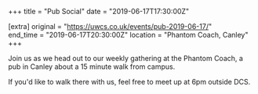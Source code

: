 +++
title = "Pub Social"
date = "2019-06-17T17:30:00Z"

[extra]
original = "https://uwcs.co.uk/events/pub-2019-06-17/"    
end_time = "2019-06-17T20:30:00Z"
location = "Phantom Coach, Canley"
+++

Join us as we head out to our weekly gathering at the Phantom Coach, a pub in Canley about a 15 minute walk from campus.

If you'd like to walk there with us, feel free to meet up at 6pm outside DCS.

